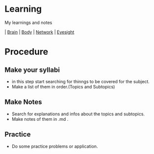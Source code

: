 # Learning
My learnings and notes

| [Brain](https://github.com/0-0Rohit-Roshan/Learning/blob/main/Brain-Body-Network-Eyesight.md#Brain)
| [Body](https://github.com/0-0Rohit-Roshan/Learning/blob/main/Brain-Body-Network-Eyesight.md#Body)
| [Network](https://github.com/0-0Rohit-Roshan/Learning/blob/main/Brain-Body-Network-Eyesight.md#Network)
| [Eyesight](https://github.com/0-0Rohit-Roshan/Learning/blob/main/Brain-Body-Network-Eyesight.md#Eyesight)
# Procedure
## Make your syllabi
- in this step start searching for thinngs to be covered for the subject.
- Make a list of them in order.(Topics and Subtopics)

## Make Notes
- Search for explanations and infos about the topics and subtopics.
- Make notes of them in .md .

## Practice
- Do some practice problems or application.




